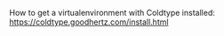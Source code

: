 How to get a virtualenvironment with Coldtype installed: https://coldtype.goodhertz.com/install.html